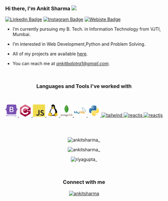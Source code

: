 ### Hi there, I'm Ankit Sharma <img src="https://media.giphy.com/media/hvRJCLFzcasrR4ia7z/giphy.gif" width="25px">
[![Linkedin Badge](https://img.shields.io/badge/-LinkedIn-0e76a8?style=flat-square&logo=Linkedin&logoColor=white)](https://www.linkedin.com/in/ankit-sharma-he-hm/)
[![Instagram Badge](https://img.shields.io/badge/-Instagram-e4405f?style=flat-square&logo=Instagram&logoColor=white)](https://www.instagram.com/sharmaankit261/)
[![Webiste Badge](https://img.shields.io/website?url=https%3A%2F%2Fankittsharmaa.github.io%2Fcv%2F)](https://ankittsharmaa.github.io/cv/)



- I’m currently pursuing my B. Tech. in Information Technology from VJTI, Mumbai.

- I’m interested in  Web Development,Python and Problem Solving.

- All of my projects are available [here](https://github.com/AnkittSharmaa?tab=repositories).

- You can reach me at *ankitbalotra1@gmail.com*.


<!-- 
<p>
  <img height="180em" src="https://github-readme-stats.vercel.app/api?username=ankittsharmaa&show_icons=true&hide_border=true&&count_private=true&include_all_commits=true" />
  <img height="180em" src="https://github-readme-stats.vercel.app/api/top-langs/?username=ankittsharmaa&exclude_repo=KNN-Image-Classification&show_icons=true&hide_border=true&layout=compact&langs_count=8"/>
</p> -->

<br>

<h3 align="center">Languages and Tools I've worked with</h3>
<br>
<p align="center"> 
<a href="https://getbootstrap.com" target="_blank"> 
<img src="https://raw.githubusercontent.com/devicons/devicon/master/icons/bootstrap/bootstrap-plain-wordmark.svg" alt="bootstrap" width="40" height="40"/> </a> 
 <a href="https://www.w3schools.com/cpp/" target="_blank"> <img src="https://raw.githubusercontent.com/devicons/devicon/master/icons/cplusplus/cplusplus-original.svg" alt="cplusplus" width="40" height="40"/> </a>  <a href="https://developer.mozilla.org/en-US/docs/Web/JavaScript" target="_blank"> <img src="https://raw.githubusercontent.com/devicons/devicon/master/icons/javascript/javascript-original.svg" alt="javascript" width="40" height="40"/> </a><a href="https://www.linux.org/" target="_blank"> <img src="https://raw.githubusercontent.com/devicons/devicon/master/icons/linux/linux-original.svg" alt="linux" width="40" height="40"/> </a> <a href="https://www.mongodb.com/" target="_blank"> <img src="https://raw.githubusercontent.com/devicons/devicon/master/icons/mongodb/mongodb-original-wordmark.svg" alt="mongodb" width="40" height="40"/> </a> <a href="https://www.mysql.com/" target="_blank"> <img src="https://raw.githubusercontent.com/devicons/devicon/master/icons/mysql/mysql-original-wordmark.svg" alt="mysql" width="40" height="40"/> </a> 
<a href="https://www.python.org" target="_blank"> <img src="https://raw.githubusercontent.com/devicons/devicon/master/icons/python/python-original.svg" alt="python" width="40" height="40"/> </a> <a href="https://tailwindcss.com/" target="_blank"> <img src="https://www.vectorlogo.zone/logos/tailwindcss/tailwindcss-icon.svg" alt="tailwind" width="40" height="40"/> </a> 
<a href="https://reactjs.org/" target="_blank"> <img src="https://upload.wikimedia.org/wikipedia/commons/thumb/a/a7/React-icon.svg/1280px-React-icon.svg.png" alt="reactjs" width="40" height="40"/> </a><a href="https://nodejs.org/en/" target="_blank"> <img src="https://cdn.jsdelivr.net/gh/devicons/devicon/icons/nodejs/nodejs-original.svg" alt="reactjs" width="40" height="40"/> </a>

</p>
<br>
<br>


<p align="center">
   <img src="https://github-readme-stats.vercel.app/api?username=AnkittSharmaa&count_private=true&hide=stars&show_icons=true&theme=gotham&include_all_commits=false" alt="ankitsharma_" />
</p>

<p align="center">
    <img src="https://github-readme-streak-stats.herokuapp.com/?user=AnkittSharmaa&theme=tokyonight" alt="ankitsharma_" /> 
</p>

<p align="center">
   <img src="https://github-readme-stats.vercel.app/api/top-langs/?username=AnkittSharmaa&count_private=true&hide=stars&show_icons=true&theme=gotham&include_all_commits=false" alt="riyagupta_" />
</p>

<br>

<h3 align="center">Connect with me</h3>
<p align="center">
<a href="https://www.linkedin.com/in/ankit-sharma-he-hm/" target="blank"><img align="center" src="https://cdn.jsdelivr.net/npm/simple-icons@3.0.1/icons/linkedin.svg" alt="ankitsharma" height="30" width="40" /></a>
</p>



<!--
*AnkitSharmaa/AnkittSharmaa* is a ✨ special ✨ repository because its `README.md` (this file) appears on your GitHub profile.

Here are some ideas to get you started:

- 🔭 I’m currently working on ...
- 🌱 I’m currently learning ...
- 👯 I’m looking to collaborate on ...
- 💬 Ask me about ...
- 📫 How to reach me: ...
- 😄 Pronouns: ...
- ⚡ Fun fact: ...
-->



